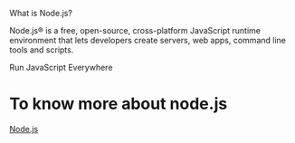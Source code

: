 What is Node.js?

Node.js® is a free, open-source, cross-platform JavaScript runtime environment that lets developers create servers, web apps, command line tools and scripts.

Run JavaScript Everywhere

# To know more about node.js

[Node.js](https://nodejs.org/en)